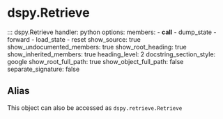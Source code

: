 # dspy.Retrieve

::: dspy.Retrieve
    handler: python
    options:
        members:
            - __call__
            - dump_state
            - forward
            - load_state
            - reset
        show_source: true
        show_undocumented_members: true
        show_root_heading: true
        show_inherited_members: true
        heading_level: 2
        docstring_section_style: google
        show_root_full_path: true
        show_object_full_path: false
        separate_signature: false

## Alias

This object can also be accessed as `dspy.retrieve.Retrieve`

